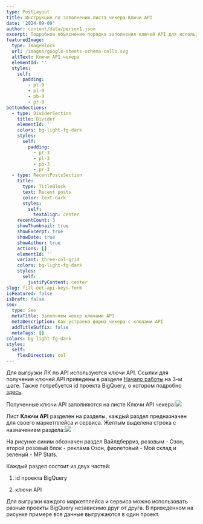 ```yaml
---
type: PostLayout
title: Инструкция по заполнению листа чекера Ключи API
date: '2024-09-09'
author: content/data/person1.json
excerpt: Подробное объяснение порядка заполнения ключей API для использования чекера →
featuredImage:
  type: ImageBlock
  url: /images/google-sheets-schema-cells.svg
  altText: Ключи API чекера
  elementId: ''
  styles:
    self:
      padding:
        - pt-0
        - pl-0
        - pb-0
        - pr-0
bottomSections:
  - type: DividerSection
    title: Divider
    elementId: ''
    colors: bg-light-fg-dark
    styles:
      self:
        padding:
          - pt-3
          - pl-3
          - pb-3
          - pr-3
  - type: RecentPostsSection
    title:
      type: TitleBlock
      text: Recent posts
      color: text-dark
      styles:
        self:
          textAlign: center
    recentCount: 3
    showThumbnail: true
    showExcerpt: true
    showDate: true
    showAuthor: true
    actions: []
    elementId: ''
    variant: three-col-grid
    colors: bg-light-fg-dark
    styles:
      self:
        justifyContent: center
slug: fill-out-api-keys-form
isFeatured: false
isDraft: false
seo:
  type: Seo
  metaTitle: Заполняем чекер ключами API
  metaDescription: Как устроена форма чекера с ключами API
  addTitleSuffix: false
  metaTags: []
colors: bg-light-fg-dark
styles:
  self:
    flexDirection: col
---
```

Для выгрузки ЛК по API используются ключи API. Ссылки для получения ключей API приведены в разделе [Начало работы](/blog/beginning-of-use/) на 3-м шаге. Также потребуется id проекта BigQuery, о котором подробно [здесь](/blog/bigquery-initialization/).

Полученные ключи API заполняются на листе Ключи API чекера:![](/images/checker-lists-api-keys.PNG)

Лист **Ключи API** разделен на разделы, каждый раздел предназначен для своего маркетплейса и сервиса. Желтым выделена строка с назначением раздела:![](/images/api-keys-sheet-parts.PNG)

На рисунке синим обозначен раздел Вайлдберриз, розовым - Озон, второй розовый блок - реклама Озон, фиолетовый - Мой склад и зеленый - MP Stats.



Каждый раздел состоит из двух частей:

1.  id проекта BigQuery

2.  ключи API

Для выгрузки каждого маркетплейса и сервиса можно использовать разные проекты BigQuery независимо друг от друга. В приведенном на рисунке примере все данные выгружаются в один проект.





